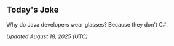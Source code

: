 ## Today's Joke
Why do Java developers wear glasses? Because they don't C#.

*Updated August 18, 2025 (UTC)*
